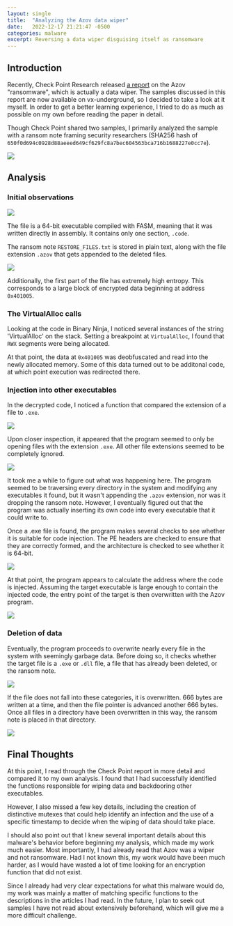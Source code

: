 ```yaml
---
layout: single
title:  "Analyzing the Azov data wiper"
date:   2022-12-17 21:21:47 -0500
categories: malware
excerpt: Reversing a data wiper disguising itself as ransomware
---
```


## Introduction

Recently, Check Point Research released [a report](https://research.checkpoint.com/2022/pulling-the-curtains-on-azov-ransomware-not-a-skidsware-but-polymorphic-wiper/) on the Azov "ransomware", which is actually a data wiper. The samples discussed in this report are now available on vx-underground, so I decided to take a look at it myself. In order to get a better learning experience, I tried to do as much as possible on my own before reading the paper in detail.

Though Check Point shared two samples, I primarily analyzed the sample with a ransom note framing security researchers (SHA256 hash of `650f0d694c0928d88aeeed649cf629fc8a7bec604563bca716b1688227e0cc7e`).

![](https://i.imgur.com/rWdMzI5.jpg)


## Analysis

### Initial observations

![](https://i.imgur.com/u9a9jY1.jpg)

The file is a 64-bit executable compiled with FASM, meaning that it was written directly in  assembly. It contains only one section, `.code`.

The ransom note `RESTORE_FILES.txt` is stored in plain text, along with the file extension `.azov` that gets appended to the deleted files.

![](https://i.imgur.com/d8OkgLv.jpg)

Additionally, the first part of the file has extremely high entropy. This corresponds to a large block of encrypted data beginning at address `0x401005`.


### The VirtualAlloc calls

Looking at the code in Binary Ninja, I noticed several instances of the string 'VirtualAlloc' on the stack. Setting a breakpoint at `VirtualAlloc`, I found that `RWX` segments were being allocated.

At that point, the data at `0x401005` was deobfuscated and read into the newly allocated memory. Some of this data turned out to be additonal code, at which point execution was redirected there. 

### Injection into other executables

In the decrypted code, I noticed a function that compared the extension of a file to `.exe`.

![](https://i.imgur.com/CtS1Yj1.jpg)

Upon closer inspection, it appeared that the program seemed to only be opening files with the extension `.exe`. All other file extensions seemed to be completely ignored.


![](https://i.imgur.com/iSCnGgd.jpg)

It took me a while to figure out what was happening here. The program seemed to be traversing every directory in the system and modifying any executables it found, but it wasn't appending the `.azov` extension, nor was it dropping the ransom note. However, I eventually figured out that the program was actually inserting its own code into every executable that it could write to.


Once a .exe file is found, the program makes several checks to see whether it is suitable for code injection. The PE headers are checked to ensure that they are correctly formed, and the architecture is checked to see whether it is 64-bit.

![](https://i.imgur.com/kXZr8mL.jpg)

At that point, the program appears to calculate the address where the code is injected. Assuming the target executable is large enough to contain the injected code, the entry point of the target is then overwritten with the Azov program.

![](https://i.imgur.com/gIVwIBK.jpg)

### Deletion of data

Eventually, the program proceeds to overwrite nearly every file in the system with seemingly garbage data. Before doing so, it checks whether the target file is a `.exe` or `.dll` file, a file that has already been deleted, or the ransom note.

![](https://i.imgur.com/Oi6Z4kv.jpg)

If the file does not fall into these categories, it is overwritten. 666 bytes are written at a time, and then the file pointer is advanced another 666 bytes. Once all files in a directory have been overwritten in this way, the ransom note is placed in that directory.

![](https://i.imgur.com/7qYNRbI.jpg)


## Final Thoughts

At this point, I read through the Check Point report in more detail and compared it to my own analysis. I found that I had successfully identified the functions responsible for wiping data and backdooring other executables. 

However, I also missed a few key details, including the creation of distinctive mutexes that could help identify an infection and the use of a specific timestamp to decide when the wiping of data should take place.

I should also point out that I knew several important details about this malware's behavior before beginning my analysis, which made my work much easier. Most importantly, I had already read that Azov was a wiper and not ransomware. Had I not known this, my work would have been much harder, as I would have wasted a lot of time looking for an encryption function that did not exist. 

Since I already had very clear expectations for what this malware would do, my work was mainly a matter of matching specific functions to the descriptions in the articles I had read. In the future, I plan to seek out samples I have not read about extensively beforehand, which will give me a more difficult challenge.

